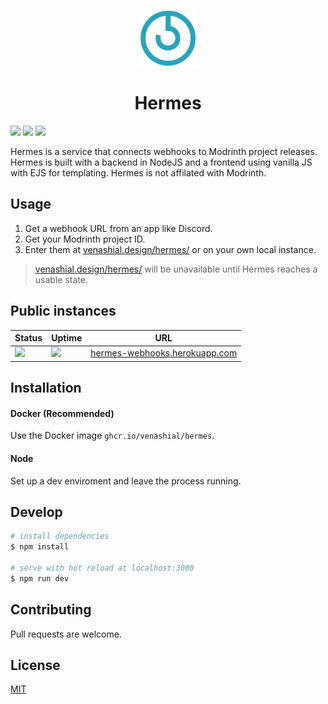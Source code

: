 <p align="center">
  <img src="static/images/logo/icon.svg" width="90" title="Logo">
</p>
<h1 align="center">Hermes</h1>

![](https://img.shields.io/github/package-json/v/venashial/hermes?style=for-the-badge) ![](https://img.shields.io/github/checks-status/venashial/hermes/master?style=for-the-badge) ![](https://img.shields.io/github/license/venashial/hermes?style=for-the-badge)

Hermes is a service that connects webhooks to Modrinth project releases. Hermes is built with a backend in NodeJS and a frontend using vanilla JS with EJS for templating. Hermes is not affilated with Modrinth.

## Usage
1. Get a webhook URL from an app like Discord.
2. Get your Modrinth project ID.
3. Enter them at [venashial.design/hermes/](https://venashial.design/hermes/) or on your own local instance.

> [venashial.design/hermes/](https://venashial.design/hermes/) will be unavailable until Hermes reaches a usable state.

## Public instances
| Status | Uptime | URL |
| --- | --- | --- |
| ![](https://img.shields.io/website?style=for-the-badge&url=https%3A%2F%2Fhermes-webhooks.herokuapp.com%2F) | ![](https://img.shields.io/uptimerobot/ratio/key?style=for-the-badge) | [hermes-webhooks.herokuapp.com](https://hermes-webhooks.herokuapp.com/) |

## Installation
#### Docker (Recommended)
Use the Docker image `ghcr.io/venashial/hermes`.

#### Node
Set up a dev enviroment and leave the process running.

## Develop
```bash
# install dependencies
$ npm install

# serve with hot reload at localhost:3000
$ npm run dev
```

## Contributing
Pull requests are welcome.

## License
[MIT](https://choosealicense.com/licenses/mit/)
